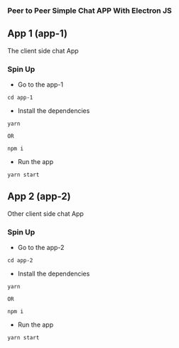 ### Peer to Peer Simple Chat APP With Electron JS

## App 1 (app-1)
The client side chat App
### Spin Up
- Go to the app-1
```
cd app-1
```

- Install the dependencies
```
yarn

OR

npm i
```

- Run the app
```
yarn start
```

## App 2 (app-2)
Other client side chat App
### Spin Up
- Go to the app-2
```
cd app-2
```

- Install the dependencies
```
yarn

OR

npm i
```

- Run the app
```
yarn start
```
